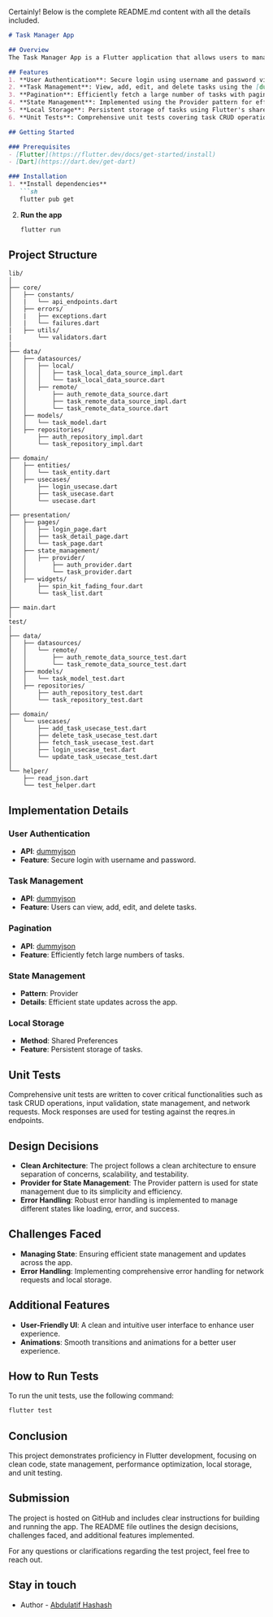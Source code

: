 Certainly! Below is the complete README.md content with all the details included.

```markdown
# Task Manager App

## Overview
The Task Manager App is a Flutter application that allows users to manage their tasks efficiently. It includes user authentication, task management with CRUD operations, pagination, state management, local storage for persistent data, and comprehensive unit tests.

## Features
1. **User Authentication**: Secure login using username and password via the [dummyjson](https://dummyjson.com/docs/auth) API.
2. **Task Management**: View, add, edit, and delete tasks using the [dummyjson](https://dummyjson.com/docs/todos) API.
3. **Pagination**: Efficiently fetch a large number of tasks with pagination.
4. **State Management**: Implemented using the Provider pattern for efficient state updates.
5. **Local Storage**: Persistent storage of tasks using Flutter's shared preferences.
6. **Unit Tests**: Comprehensive unit tests covering task CRUD operations, input validation, state management, and network requests.

## Getting Started

### Prerequisites
- [Flutter](https://flutter.dev/docs/get-started/install)
- [Dart](https://dart.dev/get-dart)

### Installation
1. **Install dependencies**
   ```sh
   flutter pub get
   ```

2. **Run the app**
   ```sh
   flutter run
   ```

## Project Structure
```
lib/
│
├── core/
│   ├── constants/
│   |   └── api_endpoints.dart
│   ├── errors/
│   |   ├── exceptions.dart
│   |   └── failures.dart
|   ├── utils/
|       └── validators.dart
|
├── data/
│   ├── datasources/
│   │   ├── local/
│   │   │   ├── task_local_data_source_impl.dart
│   │   │   └── task_local_data_source.dart
│   │   ├── remote/
│   │       ├── auth_remote_data_source.dart
│   │       ├── task_remote_data_source_impl.dart
│   │       └── task_remote_data_source.dart
│   ├── models/
│   │   └── task_model.dart
│   ├── repositories/
│       ├── auth_repository_impl.dart
│       └── task_repository_impl.dart
│
├── domain/
│   ├── entities/
│   │   └── task_entity.dart
│   ├── usecases/
│       ├── login_usecase.dart
│       ├── task_usecase.dart
│       └── usecase.dart
│
├── presentation/
│   ├── pages/
│   │   ├── login_page.dart
│   │   ├── task_detail_page.dart
│   │   └── task_page.dart
│   ├── state_management/
│   │   ├── provider/
│   │       ├── auth_provider.dart
│   │       └── task_provider.dart
│   ├── widgets/
│       ├── spin_kit_fading_four.dart
│       └── task_list.dart
│
├── main.dart
│
test/
│
├── data/
│   ├── datasources/
│   │   └── remote/
│   │       ├── auth_remote_data_source_test.dart
│   │       └── task_remote_data_source_test.dart
│   ├── models/
│   │   └── task_model_test.dart
│   ├── repositories/
│       ├── auth_repository_test.dart
│       └── task_repository_test.dart
│
├── domain/
│   └── usecases/
│       ├── add_task_usecase_test.dart
│       ├── delete_task_usecase_test.dart
│       ├── fetch_task_usecase_test.dart
│       ├── login_usecase_test.dart
│       └── update_task_usecase_test.dart
│
└── helper/
    ├── read_json.dart
    └── test_helper.dart
```

## Implementation Details

### User Authentication
- **API**: [dummyjson](https://dummyjson.com/docs/auth)
- **Feature**: Secure login with username and password.

### Task Management
- **API**: [dummyjson](https://dummyjson.com/docs/todos)
- **Feature**: Users can view, add, edit, and delete tasks.

### Pagination
- **API**: [dummyjson](https://dummyjson.com/todos?limit=10&skip=10)
- **Feature**: Efficiently fetch large numbers of tasks.

### State Management
- **Pattern**: Provider
- **Details**: Efficient state updates across the app.

### Local Storage
- **Method**: Shared Preferences
- **Feature**: Persistent storage of tasks.

## Unit Tests
Comprehensive unit tests are written to cover critical functionalities such as task CRUD operations, input validation, state management, and network requests. Mock responses are used for testing against the reqres.in endpoints.

## Design Decisions
- **Clean Architecture**: The project follows a clean architecture to ensure separation of concerns, scalability, and testability.
- **Provider for State Management**: The Provider pattern is used for state management due to its simplicity and efficiency.
- **Error Handling**: Robust error handling is implemented to manage different states like loading, error, and success.

## Challenges Faced
- **Managing State**: Ensuring efficient state management and updates across the app.
- **Error Handling**: Implementing comprehensive error handling for network requests and local storage.

## Additional Features
- **User-Friendly UI**: A clean and intuitive user interface to enhance user experience.
- **Animations**: Smooth transitions and animations for a better user experience.

## How to Run Tests
To run the unit tests, use the following command:
```sh
flutter test
```

## Conclusion
This project demonstrates proficiency in Flutter development, focusing on clean code, state management, performance optimization, local storage, and unit testing.

## Submission
The project is hosted on GitHub and includes clear instructions for building and running the app. The README file outlines the design decisions, challenges faced, and additional features implemented.

For any questions or clarifications regarding the test project, feel free to reach out.

## Stay in touch
- Author - [Abdulatif Hashash](https://www.linkedin.com/in/abdallatif-hashash-8aa594202/)
```